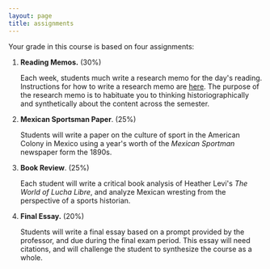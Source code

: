 ```yaml
---
layout: page
title: assignments
---
```


Your grade in this course is based on four assignments:

1. **Reading Memos.** (30%)
   
   Each week, students much write a research memo for the day's reading.
   Instructions for how to write a research memo are
   [here](http://chadblack.net/LatAmSport2019/memo/). The purpose
   of the research memo is to habituate you to thinking historiographically and
   synthetically about the content across the semester.

2. **Mexican Sportsman Paper**. (25%)
   
   Students will write a paper on the culture of sport in the American Colony
   in Mexico using a year's worth of the *Mexican Sportman* newspaper form the
   1890s.

3. **Book Review**. (25%)
   
   Each student will write a critical book analysis of Heather Levi's *The
   World of Lucha Libre*, and analyze Mexican wresting from the perspective of
   a sports historian.

4. **Final Essay.** (20%)
   
   Students will write a final essay based on a prompt provided by the
   professor, and due during the final exam period. This essay will need
   citations, and will challenge the student to synthesize the course as
   a whole.
